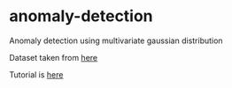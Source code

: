 # anomaly-detection
Anomaly detection using multivariate gaussian distribution

Dataset taken from [here](https://www.kaggle.com/mlg-ulb/creditcardfraud)

Tutorial is [here](https://devnal.com/articles/7/fraud-detection-in-python/)
